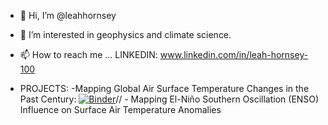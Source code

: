- 👋 Hi, I’m @leahhornsey
- 👀 I’m interested in geophysics and climate science.
- 📫 How to reach me ...
      LINKEDIN: www.linkedin.com/in/leah-hornsey-100
      
      
- PROJECTS:
      -Mapping Global Air Surface Temperature Changes in the Past Century: [![Binder](https://mybinder.org/badge_logo.svg)](https://mybinder.org/v2/gh/leahhornsey/leahhornsey/HEAD?labpath=%2FMapping_Global_Surface_Air_Temperature_Changes.ipynb)//
      - Mapping El-Niño Southern Oscillation (ENSO) Influence on Surface Air Temperature Anomalies

<!---
leahhornsey/leahhornsey is a ✨ special ✨ repository because its `README.md` (this file) appears on your GitHub profile.
You can click the Preview link to take a look at your changes.
--->
